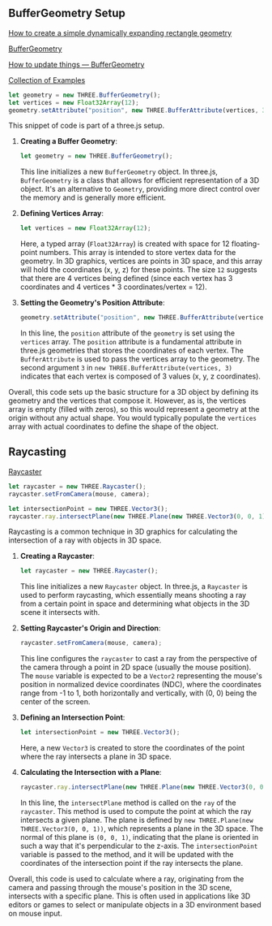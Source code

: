 ## BufferGeometry Setup

[How to create a simple dynamically expanding rectangle geometry](https://discourse.threejs.org/t/how-to-create-a-simple-dynamically-expanding-rectangle-geometry/)

[BufferGeometry](https://threejs.org/docs/index.html#api/en/core/BufferGeometry)

[How to update things &mdash; BufferGeometry](https://threejs.org/docs/index.html#manual/en/introduction/How-to-update-things)

[Collection of Examples](https://hofk.de/main/discourse.threejs/)

```js
let geometry = new THREE.BufferGeometry();
let vertices = new Float32Array(12);
geometry.setAttribute("position", new THREE.BufferAttribute(vertices, 3));
```

This snippet of code is part of a three.js setup.

1. **Creating a Buffer Geometry**:

   ```javascript
   let geometry = new THREE.BufferGeometry();
   ```

   This line initializes a new `BufferGeometry` object. In three.js, `BufferGeometry` is a class that allows for efficient representation of a 3D object. It's an alternative to `Geometry`, providing more direct control over the memory and is generally more efficient.

2. **Defining Vertices Array**:

   ```javascript
   let vertices = new Float32Array(12);
   ```

   Here, a typed array (`Float32Array`) is created with space for 12 floating-point numbers. This array is intended to store vertex data for the geometry. In 3D graphics, vertices are points in 3D space, and this array will hold the coordinates (x, y, z) for these points. The size `12` suggests that there are 4 vertices being defined (since each vertex has 3 coordinates and 4 vertices * 3 coordinates/vertex = 12).

3. **Setting the Geometry's Position Attribute**:

   ```javascript
   geometry.setAttribute("position", new THREE.BufferAttribute(vertices, 3));
   ```

   In this line, the `position` attribute of the `geometry` is set using the `vertices` array. The `position` attribute is a fundamental attribute in three.js geometries that stores the coordinates of each vertex. The `BufferAttribute` is used to pass the vertices array to the geometry. The second argument `3` in `new THREE.BufferAttribute(vertices, 3)` indicates that each vertex is composed of 3 values (x, y, z coordinates).

Overall, this code sets up the basic structure for a 3D object by defining its geometry and the vertices that compose it. However, as is, the vertices array is empty (filled with zeros), so this would represent a geometry at the origin without any actual shape. You would typically populate the `vertices` array with actual coordinates to define the shape of the object.


## Raycasting

[Raycaster](https://threejs.org/docs/#api/en/core/Raycaster)

```js
let raycaster = new THREE.Raycaster();
raycaster.setFromCamera(mouse, camera);

let intersectionPoint = new THREE.Vector3();
raycaster.ray.intersectPlane(new THREE.Plane(new THREE.Vector3(0, 0, 1)), intersectionPoint);
```

Raycasting is a common technique in 3D graphics for calculating the intersection of a ray with objects in 3D space.

1. **Creating a Raycaster**:

   ```javascript
   let raycaster = new THREE.Raycaster();
   ```

   This line initializes a new `Raycaster` object. In three.js, a `Raycaster` is used to perform raycasting, which essentially means shooting a ray from a certain point in space and determining what objects in the 3D scene it intersects with.

2. **Setting Raycaster's Origin and Direction**:

   ```javascript
   raycaster.setFromCamera(mouse, camera);
   ```

   This line configures the `raycaster` to cast a ray from the perspective of the camera through a point in 2D space (usually the mouse position). The `mouse` variable is expected to be a `Vector2` representing the mouse's position in normalized device coordinates (NDC), where the coordinates range from -1 to 1, both horizontally and vertically, with (0, 0) being the center of the screen.

3. **Defining an Intersection Point**:

   ```javascript
   let intersectionPoint = new THREE.Vector3();
   ```

   Here, a new `Vector3` is created to store the coordinates of the point where the ray intersects a plane in 3D space. 

4. **Calculating the Intersection with a Plane**:

   ```javascript
   raycaster.ray.intersectPlane(new THREE.Plane(new THREE.Vector3(0, 0, 1)), intersectionPoint);
   ```

   In this line, the `intersectPlane` method is called on the `ray` of the `raycaster`. This method is used to compute the point at which the ray intersects a given plane. The plane is defined by `new THREE.Plane(new THREE.Vector3(0, 0, 1))`, which represents a plane in the 3D space. The normal of this plane is `(0, 0, 1)`, indicating that the plane is oriented in such a way that it's perpendicular to the z-axis. The `intersectionPoint` variable is passed to the method, and it will be updated with the coordinates of the intersection point if the ray intersects the plane.

Overall, this code is used to calculate where a ray, originating from the camera and passing through the mouse's position in the 3D scene, intersects with a specific plane. This is often used in applications like 3D editors or games to select or manipulate objects in a 3D environment based on mouse input.

<br>
